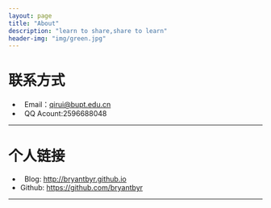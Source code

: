 ```yaml
---
layout: page
title: "About"
description: "learn to share,share to learn"
header-img: "img/green.jpg"
---
```





# 联系方式

*   Email：qirui@bupt.edu.cn
*   QQ Acount:2596688048

* * *

# 个人链接

*   Blog: <http://bryantbyr.github.io>
*   Github: <https://github.com/bryantbyr>

* * *
